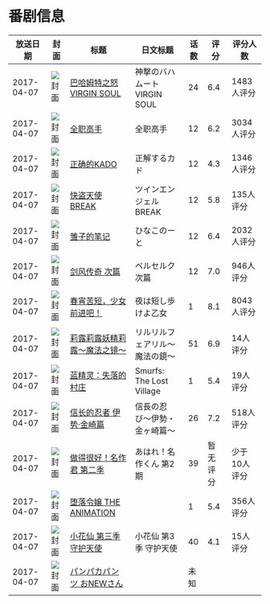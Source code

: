# 番剧信息

|放送日期|封面|标题|日文标题|话数|评分|评分人数|
|---|---|---|---|---|---|---|
|2017-04-07|![封面](https://lain.bgm.tv/pic/cover/c/95/4e/132981_3d13f.jpg)|[巴哈姆特之怒 VIRGIN SOUL](https://bangumi.tv/subject/132981)|神撃のバハムート VIRGIN SOUL|24|6.4|1483人评分|
|2017-04-07|![封面](https://lain.bgm.tv/pic/cover/c/ec/04/153196_44kKb.jpg)|[全职高手](https://bangumi.tv/subject/153196)|全职高手|12|6.2|3034人评分|
|2017-04-07|![封面](https://lain.bgm.tv/pic/cover/c/2a/c6/161765_t9TUd.jpg)|[正确的KADO](https://bangumi.tv/subject/161765)|正解するカド|12|4.3|1346人评分|
|2017-04-07|![封面](https://lain.bgm.tv/pic/cover/c/b1/5e/186220_7MlS7.jpg)|[快盗天使BREAK](https://bangumi.tv/subject/186220)|ツインエンジェルBREAK|12|5.8|135人评分|
|2017-04-07|![封面](https://lain.bgm.tv/pic/cover/c/b2/0c/190907_H0Lox.jpg)|[雏子的笔记](https://bangumi.tv/subject/190907)|ひなこのーと|12|6.4|2032人评分|
|2017-04-07|![封面](https://lain.bgm.tv/pic/cover/c/6b/f9/192906_p7NAm.jpg)|[剑风传奇 次篇](https://bangumi.tv/subject/192906)|ベルセルク 次篇|12|7.0|946人评分|
|2017-04-07|![封面](https://lain.bgm.tv/pic/cover/c/f3/59/202240_KKkZm.jpg)|[春宵苦短，少女前进吧！](https://bangumi.tv/subject/202240)|夜は短し歩けよ乙女|1|8.1|8043人评分|
|2017-04-07|![封面](https://lain.bgm.tv/pic/cover/c/a8/63/208360_CP5Js.jpg)|[莉露莉露妖精莉露～魔法之镜～](https://bangumi.tv/subject/208360)|リルリルフェアリル～魔法の鏡～|51|6.9|14人评分|
|2017-04-07|![封面](https://lain.bgm.tv/pic/cover/c/36/f4/209579_lkkeJ.jpg)|[蓝精灵：失落的村庄](https://bangumi.tv/subject/209579)|Smurfs: The Lost Village|1|5.4|19人评分|
|2017-04-07|![封面](https://lain.bgm.tv/pic/cover/c/f6/0f/209839_gDgiG.jpg)|[信长的忍者 伊势·金崎篇](https://bangumi.tv/subject/209839)|信長の忍び〜伊勢・金ヶ崎篇〜|26|7.2|518人评分|
|2017-04-07|![封面](https://lain.bgm.tv/pic/cover/c/4c/59/212813_VoZCd.jpg)|[做得很好！名作君 第二季](https://bangumi.tv/subject/212813)|あはれ！名作くん  第2期|39|暂无评分|少于10人评分|
|2017-04-07|![封面](https://bangumi.tv/img/no_icon_subject.png)|[堕落令嬢 THE ANIMATION](https://bangumi.tv/subject/212836)||1|5.4|356人评分|
|2017-04-07|![封面](https://lain.bgm.tv/pic/cover/c/96/7e/228581_Sbz86.jpg)|[小花仙 第三季 守护天使](https://bangumi.tv/subject/228581)|小花仙 第3季 守护天使|40|4.1|15人评分|
|2017-04-07|![封面](https://lain.bgm.tv/pic/cover/c/4c/4d/238403_cgtgD.jpg)|[パンパカパンツ おNEWさん](https://bangumi.tv/subject/238403)||未知|||
